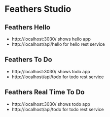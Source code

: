 # Feathers Studio

## Feathers Hello

* http://localhost:3030/ shows hello app
* http://localhost/api/hello for hello rest service

## Feathers To Do

* http://localhost:3030/ shows todo app
* http://localhost/api/todo for todo rest service

## Feathers Real Time To Do

* http://localhost:3030/ shows todo app
* http://localhost/api/todo for todo rest service
